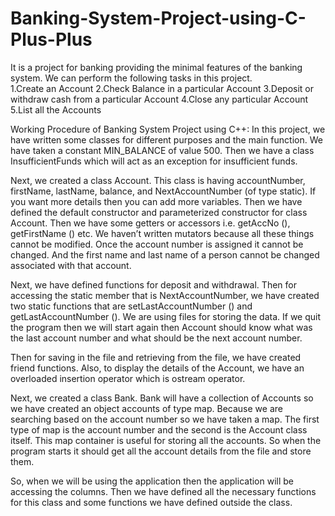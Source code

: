 # Banking-System-Project-using-C-Plus-Plus
It is a project for banking providing the minimal features of the banking system. We can perform the following tasks in this project.  
1.Create an Account
2.Check Balance in a particular Account
3.Deposit or withdraw cash from a particular Account
4.Close any particular Account
5.List all the Accounts

Working Procedure of Banking System Project using C++:
In this project, we have written some classes for different purposes and the main function. We have taken a constant MIN_BALANCE of value 500. Then we have a class InsufficientFunds which will act as an exception for insufficient funds.

Next, we created a class Account. This class is having accountNumber, firstName, lastName, balance, and NextAccountNumber (of type static). If you want more details then you can add more variables. Then we have defined the default constructor and parameterized constructor for class Account. Then we have some getters or accessors i.e. getAccNo (), getFirstName () etc. We haven’t written mutators because all these things cannot be modified. Once the account number is assigned it cannot be changed. And the first name and last name of a person cannot be changed associated with that account.

Next, we have defined functions for deposit and withdrawal. Then for accessing the static member that is NextAccountNumber, we have created two static functions that are setLastAccountNumber () and getLastAccountNumber (). We are using files for storing the data. If we quit the program then we will start again then Account should know what was the last account number and what should be the next account number.

Then for saving in the file and retrieving from the file, we have created friend functions. Also, to display the details of the Account, we have an overloaded insertion operator which is ostream operator.

Next, we created a class Bank. Bank will have a collection of Accounts so we have created an object accounts of type map. Because we are searching based on the account number so we have taken a map. The first type of map is the account number and the second is the Account class itself. This map container is useful for storing all the accounts. So when the program starts it should get all the account details from the file and store them.

So, when we will be using the application then the application will be accessing the columns. Then we have defined all the necessary functions for this class and some functions we have defined outside the class.
